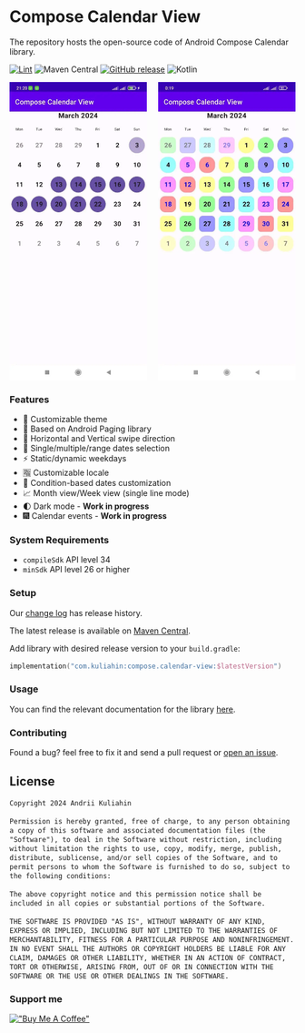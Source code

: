 # Compose Calendar View

The repository hosts the open-source code of Android Compose Calendar library.

[![Lint](https://github.com/AndrewKuliahin96/compose-calendar-view/actions/workflows/lint.yml/badge.svg)](https://github.com/AndrewKuliahin96/compose-calendar-view/actions/workflows/lint.yml)
![Maven Central](https://img.shields.io/maven-central/v/com.kuliahin/compose.calendar-view)
[![GitHub release](https://img.shields.io/github/release/AndrewKuliahin96/compose-calendar-view.svg?maxAge=10)](https://github.com/AndrewKuliahin96/compose-calendar-view/releases)
![Kotlin](https://kotlin-version.aws.icerock.dev/kotlin-version?group=com.kuliahin&name=compose.calendar-view)

<div style="display: flex; justify-content: space-between;">
  <img src="pics/example_screenshot.webp" width="48%" alt="Example Screenshot">
  <img src="pics/example_customization.webp" width="48%" alt="Example Customization">
</div>

### Features

* 🌈 Customizable theme
* 📑 Based on Android Paging library
* 🧭 Horizontal and Vertical swipe direction
* 🎲 Single/multiple/range dates selection
* ⚡️ Static/dynamic weekdays
* 🈯️ Customizable locale
* 💠 Condition-based dates customization
* 📈 Month view/Week view (single line mode)
* 🌓 Dark mode - **Work in progress**
* 🎆 Calendar events - **Work in progress**

### System Requirements

* `compileSdk` API level 34
* `minSdk` API level 26 or higher

### Setup

Our [change log][changelog] has release history.

The latest release is available
on [Maven Central](https://search.maven.org/artifact/com.kuliahin/compose.calendar-view).

Add library with desired release version to your `build.gradle`:

```kotlin
implementation("com.kuliahin:compose.calendar-view:$latestVersion")
```

### Usage

You can find the relevant documentation for the library [here](docs/LIBRARY_USAGE.md).

### Contributing

Found a bug? feel free to fix it and send a pull request or  [open an issue](https://github.com/AndrewKuliahin96/compose-calendar-view/issues).

License
-------

```
Copyright 2024 Andrii Kuliahin

Permission is hereby granted, free of charge, to any person obtaining a copy of this software and associated documentation files (the "Software"), to deal in the Software without restriction, including without limitation the rights to use, copy, modify, merge, publish, distribute, sublicense, and/or sell copies of the Software, and to permit persons to whom the Software is furnished to do so, subject to the following conditions:

The above copyright notice and this permission notice shall be included in all copies or substantial portions of the Software.

THE SOFTWARE IS PROVIDED "AS IS", WITHOUT WARRANTY OF ANY KIND, EXPRESS OR IMPLIED, INCLUDING BUT NOT LIMITED TO THE WARRANTIES OF MERCHANTABILITY, FITNESS FOR A PARTICULAR PURPOSE AND NONINFRINGEMENT. IN NO EVENT SHALL THE AUTHORS OR COPYRIGHT HOLDERS BE LIABLE FOR ANY CLAIM, DAMAGES OR OTHER LIABILITY, WHETHER IN AN ACTION OF CONTRACT, TORT OR OTHERWISE, ARISING FROM, OUT OF OR IN CONNECTION WITH THE SOFTWARE OR THE USE OR OTHER DEALINGS IN THE SOFTWARE.
```

[changelog]: https://github.com/AndrewKuliahin96/compose-calendar-view/releases

### Support me

[!["Buy Me A Coffee"](https://www.buymeacoffee.com/assets/img/custom_images/orange_img.png)](https://www.buymeacoffee.com/andrewkuliahin)
